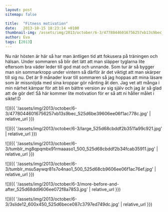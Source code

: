 ```yaml
---
layout: post
sitemap: false

title:  "Fitness motivation"
date:   2013-10-15 18:23:14 +0100
thumbnail-img: /assets/img/2013/october/6-3/47780446016756257xb13s9bec_525d6be39606ee06f1ac778c.jpg
author: Eva
tags: [2013]
---
```


Nu när hösten är här så har man äntligen tid att fokusera på träningen och hälsan. Under sommaren så blir det lätt att man släpper tyglarna lite eftersom bra väder leder till god mat och unnande. Som tur är så bygger man sin sommarkropp under vintern så därför är det viktigt att man skärper till sig nu. Det är 9 månader kvar till sommaren så jag hoppas att mina läsare som är missnöjda med sina kroppar gör nånting åt den. Jag vet att många i min närhet kämpar för att bli en bättre version av sig själv och jag är så glad att de gör det! Så här kommer lite motivation för er så att ni håller målet i sikte!:D

![]({{ '/assets/img/2013/october/6-3/47780446016756257xb13s9bec_525d6be39606ee06f1ac778c.jpg'  | relative_url }})

![]({{ '/assets/img/2013/october/6-3/large_525d68cbddf2b3511a99c921.jpg'  | relative_url }})

![]({{ '/assets/img/2013/october/6-3/tumblr_mg8qpqmbx91rmaaaso1_500_525d68cbddf2b34fcab35911.jpg'  | relative_url }})

![]({{ '/assets/img/2013/october/6-3/tumblr_msu5aywqr81s7o4nao1_500_525d68cb9606ee06f1ac76ef.jpg'  | relative_url }})

![]({{ '/assets/img/2013/october/6-3/more-before-and-after_525d68dd9606ee072f8a7853.jpg'  | relative_url }})

![]({{ '/assets/img/2013/october/6-3/3slide12_600x450_525d6bece087c3797ed749dc.jpg'  | relative_url }})

